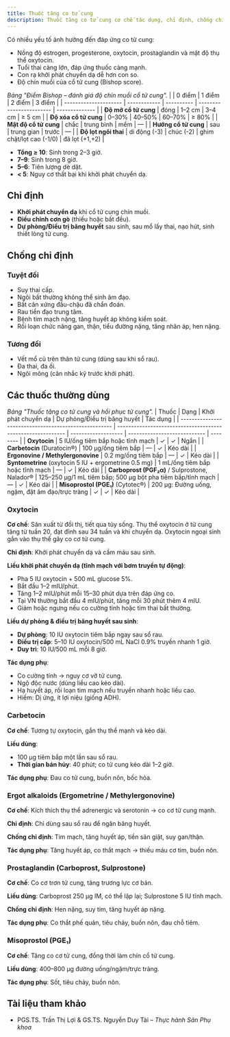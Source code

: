 ```yaml
---
title: Thuốc tăng co tử cung
description: Thuốc tăng co tử cung cơ chế tác dụng, chỉ định, chống chỉ định, liều dùng và tác dụng phụ.
---
```


Có nhiều yếu tố ảnh hưởng đến đáp ứng co tử cung:

- Nồng độ estrogen, progesterone, oxytocin, prostaglandin và mật độ thụ thể oxytocin.
- Tuổi thai càng lớn, đáp ứng thuốc càng mạnh.
- Con rạ khởi phát chuyển dạ dễ hơn con so.
- Độ chín muồi của cổ tử cung (Bishop score).

_Bảng "Điểm Bishop – đánh giá độ chín muồi cổ tử cung"._
| | 0 điểm | 1 điểm | 2 điểm | 3 điểm |
| --------------------- | ------------ | ---------- | ------------------------ | -------------- |
| **Độ mở cổ tử cung** | đóng | 1–2 cm | 3–4 cm | ≥ 5 cm |
| **Độ xóa cổ tử cung** | 0–30% | 40–50% | 60–70% | ≥ 80% |
| **Mật độ cổ tử cung** | chắc | trung bình | mềm | — |
| **Hướng cổ tử cung** | sau | trung gian | trước | — |
| **Độ lọt ngôi thai** | di động (-3) | chúc (-2) | ghim chặt/lọt cao (-1/0) | đã lọt (+1,+2) |

- **Tổng ≥ 10**: Sinh trong 2–3 giờ.
- **7–9**: Sinh trong 8 giờ.
- **5–6**: Tiên lượng dè dặt.
- **< 5**: Nguy cơ thất bại khi khởi phát chuyển dạ.

## Chỉ định

- **Khởi phát chuyển dạ** khi cổ tử cung chín muồi.
- **Điều chỉnh cơn gò** (thiếu hoặc bất đều).
- **Dự phòng/Điều trị băng huyết** sau sinh, sau mổ lấy thai, nạo hút, sinh thiết lòng tử cung.

## Chống chỉ định

### Tuyệt đối

- Suy thai cấp.
- Ngôi bất thường không thể sinh âm đạo.
- Bất cân xứng đầu-chậu đã chẩn đoán.
- Rau tiền đạo trung tâm.
- Bệnh tim mạch nặng, tăng huyết áp không kiểm soát.
- Rối loạn chức năng gan, thận, tiểu đường nặng, tăng nhãn áp, hen nặng.

### Tương đối

- Vết mổ cũ trên thân tử cung (dùng sau khi sổ rau).
- Đa thai, đa ối.
- Ngôi mông (cân nhắc kỹ trước khởi phát).

## Các thuốc thường dùng

_Bảng "Thuốc tăng co tử cung và hồi phục tử cung"._
| Thuốc | Dạng | Khởi phát chuyển dạ | Dự phòng/Điều trị băng huyết | Tác dụng |
| ----------------------------------------------------- | ----------------------------------------------------------- | ------------------- | ---------------------------- | -------- |
| **Oxytocin** | 5 IU/ống tiêm bắp hoặc tĩnh mạch | ✓ | ✓ | Ngắn |
| **Carbetocin** (Duratocin®) | 100 µg/ống tiêm bắp | — | ✓ | Kéo dài |
| **Ergonovine / Methylergonovine** | 0.2 mg/ống tiêm bắp | — | ✓ | Kéo dài |
| **Syntometrine** (oxytocin 5 IU + ergometrine 0.5 mg) | 1 mL/ống tiêm bắp hoặc tĩnh mạch | — | ✓ | Kéo dài |
| **Carboprost (PGF₂α)** / Sulprostone, Nalador® | 125–250 µg/1 mL tiêm bắp; 500 µg bột pha tiêm bắp/tĩnh mạch | — | ✓ | Kéo dài |
| **Misoprostol (PGE₁)** (Cytotec®) | 200 µg: Đường uống, ngậm, đặt âm đạo/trực tràng | ✓ | ✓ | Kéo dài |

### Oxytocin

**Cơ chế**: Sản xuất từ đồi thị, tiết qua tủy sống. Thụ thể oxytocin ở tử cung tăng từ tuần 20, đạt đỉnh sau 34 tuần và khi chuyển dạ. Oxytocin ngoại sinh gắn vào thụ thể gây co cơ tử cung.

**Chỉ định**: Khởi phát chuyển dạ và cầm máu sau sinh.

**Liều khởi phát chuyển dạ (tĩnh mạch với bơm truyền tự động)**:

- Pha 5 IU oxytocin + 500 mL glucose 5%.
- Bắt đầu 1–2 mIU/phút.
- Tăng 1–2 mIU/phút mỗi 15–30 phút dựa trên đáp ứng co.
- Tại VN thường bắt đầu 4 mIU/phút, tăng mỗi 30 phút thêm 4 mIU.
- Giảm hoặc ngưng nếu co cường tính hoặc tim thai bất thường.

**Liều dự phòng & điều trị băng huyết sau sinh**:

- **Dự phòng**: 10 IU oxytocin tiêm bắp ngay sau sổ rau.
- **Điều trị cấp**: 5–10 IU oxytocin/500 mL NaCl 0.9% truyền nhanh 1 giờ.
- **Duy trì**: 10 IU/500 mL mỗi 8 giờ.

**Tác dụng phụ**:

- Co cường tính → nguy cơ vỡ tử cung.
- Ngộ độc nước (dùng liều cao kéo dài).
- Hạ huyết áp, rối loạn tim mạch nếu truyền nhanh hoặc liều cao.
- Hiếm: Dị ứng, ít lợi niệu (giống ADH).

### Carbetocin

**Cơ chế**: Tương tự oxytocin, gắn thụ thể mạnh và kéo dài.

**Liều dùng**:

- 100 µg tiêm bắp một lần sau sổ rau.
- **Thời gian bán hủy**: 40 phút; co tử cung kéo dài 1–2 giờ.

**Tác dụng phụ**: Đau co tử cung, buồn nôn, bốc hỏa.

### Ergot alkaloids (Ergometrine / Methylergonovine)

**Cơ chế**: Kích thích thụ thể adrenergic và serotonin → co cơ tử cung mạnh.

**Chỉ định**: Chỉ dùng sau sổ rau để ngăn băng huyết.

**Chống chỉ định**: Tim mạch, tăng huyết áp, tiền sản giật, suy gan/thận.

**Tác dụng phụ**: Tăng huyết áp, co thắt mạch → thiếu máu cơ tim, buồn nôn.

### Prostaglandin (Carboprost, Sulprostone)

**Cơ chế**: Co cơ trơn tử cung, tăng trương lực cơ bản.

**Liều dùng**: Carboprost 250 µg IM, có thể lặp lại; Sulprostone 5 IU tĩnh mạch.

**Chống chỉ định**: Hen nặng, suy tim, tăng huyết áp nặng.

**Tác dụng phụ**: Co thắt phế quản, tiêu chảy, buồn nôn, đau chỗ tiêm.

### Misoprostol (PGE₁)

**Cơ chế**: Tăng co cơ tử cung, đồng thời làm chín cổ tử cung.

**Liều dùng**: 400–800 µg đường uống/ngậm/trực tràng.

**Tác dụng phụ**: Sốt, tiêu chảy, buồn nôn.

## Tài liệu tham khảo

- PGS.TS. Trần Thị Lợi & GS.TS. Nguyễn Duy Tài – _Thực hành Sản Phụ khoa_
